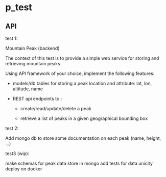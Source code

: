 # p_test

## API

test 1:

Mountain Peak (backend)

The context of this test is to provide a simple web service for storing and retrieving mountain peaks.

Using API framework of your choice, implement the following features:
 

- models/db tables for storing a peak location and attribute: lat, lon, altitude, name

- REST api endpoints to :

    * create/read/update/delete a peak

    * retrieve a list of peaks in a given geographical bounding box

test 2:

Add mongo db to store some documentation on each peak (name, height, ...)

test3 (wip):

make schemas for peak data store in mongo
add tests for data unicity
deploy on docker